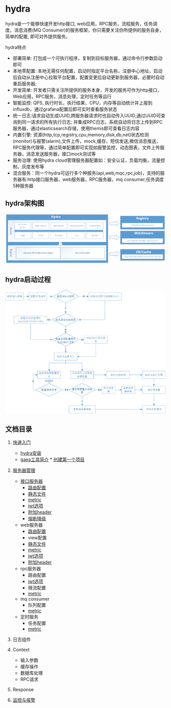 # hydra
hydra是一个能够快速开发http接口, web应用，RPC服务，流程服务，任务调度，消息消费(MQ Consumer)的服务框架，你只需要关注你所提供的服务自身，简单的配置, 即可对外提供服务。


  hydra特点
* 部署简单: 打包成一个可执行程序，复制到目标服务器，通过命令行参数启动即可 
* 本地零配置: 本地无需任何配置，启动时指定平台名称，注册中心地址，启动后自动从注册中心拉取平台配置，配置变更后自动更新到服务器，必要时自动重启服务器; 
* 开发简单: 开发者只需关注所提供的服务本身，开发的服务可作为http接口，Web应用，RPC服务，消息处理，定时任务等运行
* 智能监控: QPS, 执行时长，执行结果，CPU，内存等自动统计并上报到influxdb，通过grafana配置后即可实时查看服务状态
* 统一日志:请求自动生成UUID,跨服务器请求时也自动传入UUID,通过UUID可查询到同一请求的所有执行日志; 并集成RPC日志，系统自动将日志上传到RPC服务器，通过elasticsearch存储，使用themis即可查看日志内容
* 内置引擎: 资源(http,tcp,registry,cpu,memory,disk,db,net)状态检测(monitor)与报警(alarm),文件上传，mock,缓存，短信发送,微信消息推送，RPC服务代理等，通过简单配置即可实现如报警监控，动态图表，文件上传服务器，消息发送服务器，接口mock测试等
* 服务治理: 使用hydra cloud管理服务器配置如：安全认证，负载均衡，流量控制，灰度发布等
* 混合服务：同一个hydra可运行多个种服务(api,web,mqc,rpc,job)，支持的服务器有:http接口服务器，web服务器，RPC服务器，mq consumer,任务调度5种服务器



## hydra架构图

![架构图](https://github.com/qxnw/hydra/blob/master/quickstart/hydra.png?raw=true)


## hydra启动过程


![架构图](https://github.com/qxnw/hydra/blob/master/quickstart/flow.png?raw=true)

## 文档目录
1. [快速入门](README.md#hydra)
      * [hydra安装](https://github.com/qxnw/hydra/blob/master/quickstart/2_install.md)
      * [gaea工具简介](https://github.com/qxnw/hydra/blob/master/quickstart/3.install_gaea.md)
       * [创建第一个项目](https://github.com/qxnw/hydra/blob/master/quickstart/6.first_project.md)
      
2. [服务器管理](https://github.com/qxnw/hydra/blob/master/quickstart/7.server.intro.md)
      * [接口服务器](https://github.com/qxnw/hydra/blob/master/quickstart/api/1.api_intro.md)
          + [路由配置](https://github.com/qxnw/hydra/blob/master/quickstart/api/2.api_router.md)         
          + [静态文件](https://github.com/qxnw/hydra/blob/master/quickstart/api/3.api_static.md)
          + [metric](https://github.com/qxnw/hydra/blob/master/quickstart/api/4.api_metric.md)
          + [jwt选项](https://github.com/qxnw/hydra/blob/master/quickstart/api/5.api_auth.md)
          + [附加header](https://github.com/qxnw/hydra/blob/master/quickstart/api/6.api_header.md)
          + [熔断降级](https://github.com/qxnw/hydra/blob/master/quickstart/api/7.api_circuit.md)
      * web服务器
         + [路由配置](https://github.com/qxnw/hydra/blob/master/quickstart/api/2.api_router.md)  
         + view配置       
          + [静态文件](https://github.com/qxnw/hydra/blob/master/quickstart/api/3.api_static.md)
          + [metric](https://github.com/qxnw/hydra/blob/master/quickstart/api/4.api_metric.md)
          + [jwt选项](https://github.com/qxnw/hydra/blob/master/quickstart/api/5.api_auth.md)
          + [附加header](https://github.com/qxnw/hydra/blob/master/quickstart/api/6.api_header.md)
      * rpc服务器
          + 路由配置
          + [jwt选项](https://github.com/qxnw/hydra/blob/master/quickstart/api/5.api_auth.md)
          + 限流配置
          + [metric](https://github.com/qxnw/hydra/blob/master/quickstart/api/4.api_metric.md)
      * mq consumer
          + 队列配置
          + [metric](https://github.com/qxnw/hydra/blob/master/quickstart/api/4.api_metric.md)
      * 定时服务
          + 任务配置
          + [metric](https://github.com/qxnw/hydra/blob/master/quickstart/api/4.api_metric.md)
3. 日志组件
4. Context
      * 输入参数
      * 缓存操作
      * 数据库处理
      * RPC请求
5. Response
6. [监控与报警](https://github.com/qxnw/hydra/blob/master/quickstart/alarm/1.alarm.md)